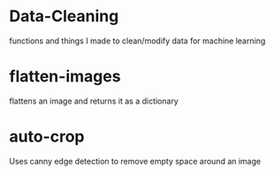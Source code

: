 # Data-Cleaning
functions and things I made to clean/modify data for machine learning

# flatten-images
flattens an image and returns it as a dictionary

# auto-crop
Uses canny edge detection to remove empty space around an image
